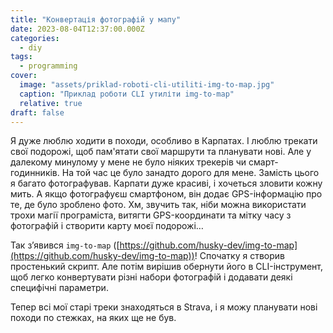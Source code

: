 ```yaml
---
title: "Конвертація фотографій у мапу"
date: 2023-08-04T12:37:00.000Z
categories:
  - diy
tags:
  - programming
cover:
  image: "assets/priklad-roboti-cli-utiliti-img-to-map.jpg"
  caption: "Приклад роботи CLI утиліти img-to-map"
  relative: true
draft: false
---
```


Я дуже люблю ходити в походи, особливо в Карпатах. І люблю трекати свої подорожі, щоб пам'ятати свої маршрути та планувати нові. Але у далекому минулому у мене не було ніяких трекерів чи смарт-годинників. На той час це було занадто дорого для мене. Замість цього я багато фотографував. Карпати дуже красиві, і хочеться зловити кожну мить. А якщо фотографуєш смартфоном, він додає GPS-інформацію про те, де було зроблено фото. Хм, звучить так, ніби можна використати трохи магії програміста, витягти GPS-координати та мітку часу з фотографій і створити карту моєї подорожі…

Так з’явився `img-to-map` ([https://github.com/husky-dev/img-to-map](https://github.com/husky-dev/img-to-map))! Спочатку я створив простенький скрипт. Але потім вирішив обернути його в CLI-інструмент, щоб легко конвертувати різні набори фотографій і додавати деякі специфічні параметри.

Тепер всі мої старі треки знаходяться в Strava, і я можу планувати нові походи по стежках, на яких ще не був.
